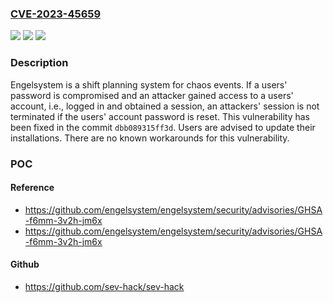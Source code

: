 ### [CVE-2023-45659](https://cve.mitre.org/cgi-bin/cvename.cgi?name=CVE-2023-45659)
![](https://img.shields.io/static/v1?label=Product&message=engelsystem&color=blue)
![](https://img.shields.io/static/v1?label=Version&message=%3D%20%3C%20dbb089315ff3d%20&color=brighgreen)
![](https://img.shields.io/static/v1?label=Vulnerability&message=CWE-613%3A%20Insufficient%20Session%20Expiration&color=brighgreen)

### Description

Engelsystem is a shift planning system for chaos events.  If a users' password is compromised and an attacker gained access to a users' account, i.e., logged in and obtained a session, an attackers' session is not terminated if the users' account password is reset. This vulnerability has been fixed in the commit `dbb089315ff3d`. Users are advised to update their installations. There are no known workarounds for this vulnerability.

### POC

#### Reference
- https://github.com/engelsystem/engelsystem/security/advisories/GHSA-f6mm-3v2h-jm6x
- https://github.com/engelsystem/engelsystem/security/advisories/GHSA-f6mm-3v2h-jm6x

#### Github
- https://github.com/sev-hack/sev-hack

